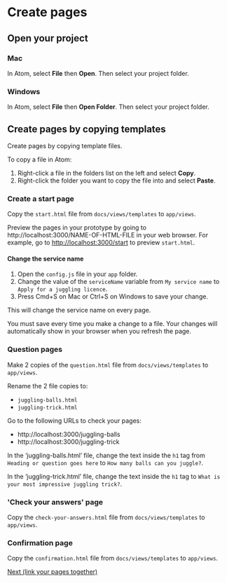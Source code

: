 # Create pages

## Open your project

### Mac

In Atom, select **File** then **Open**. Then select your project folder.

### Windows

In Atom, select **File** then **Open Folder**. Then select your project folder.

## Create pages by copying templates

Create pages by copying template files.

To copy a file in Atom:

1. Right-click a file in the folders list on the left and select **Copy**.
2. Right-click the folder you want to copy the file into and select **Paste**.   

### Create a start page

Copy the `start.html` file from `docs/views/templates` to `app/views`.

Preview the pages in your prototype by going to http://localhost:3000/NAME-OF-HTML-FILE in your web browser. For example, go to [http://localhost:3000/start](http://localhost:3000/start) to preview `start.html`.

#### Change the service name

1. Open the `config.js` file in your `app` folder.
2. Change the value of the `serviceName` variable from `My service name` to `Apply for a juggling licence`.
3. Press Cmd+S on Mac or Ctrl+S on Windows to save your change.

This will change the service name on every page.

You must save every time you make a change to a file. Your changes will automatically show in your browser when you refresh the page.

### Question pages

Make 2 copies of the `question.html` file from `docs/views/templates` to `app/views`.

Rename the 2 file copies to:

- `juggling-balls.html`
- `juggling-trick.html`

Go to the following URLs to check your pages:

- http://localhost:3000/juggling-balls
- http://localhost:3000/juggling-trick

In the ‘juggling-balls.html’ file, change the text inside the `h1` tag from `Heading or question goes here` to `How many balls can you juggle?`.

In the ‘juggling-trick.html’ file, change the text inside the `h1` tag to `What is your most impressive juggling trick?`.

### 'Check your answers' page

Copy the `check-your-answers.html` file from `docs/views/templates` to `app/views`.

### Confirmation page

Copy the `confirmation.html` file from `docs/views/templates` to `app/views`.

<a href="link-pages-together" class="button">Next (link your pages together)</a>
